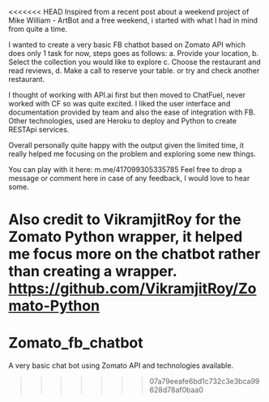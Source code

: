 <<<<<<< HEAD
Inspired from a recent post about a weekend project of Mike William - ArtBot and a free weekend, i started with what I had in mind from quite a time.

I wanted to create a very basic FB chatbot based on Zomato API which does only 1 task for now, steps goes as follows:
a. Provide your location,
b. Select the collection you would like to explore
c. Choose the restaurant and read reviews,
d. Make a call to reserve your table. or try and check another restaurant. 

I thought of working with API.ai first but then moved to ChatFuel, never worked with CF so was quite excited. I liked the user interface and documentation provided by team and also the ease of integration with FB.
Other technologies, used are Heroku to deploy and Python to create RESTApi services.

Overall personally quite happy with the output given the limited time, it really helped me focusing on the problem and exploring some new things.

You can play with it here: m.me/417099305335785 
Feel free to drop a message or comment here in case of any feedback, I would love to hear some.


Also credit to VikramjitRoy for the Zomato Python wrapper, it helped me focus more on the chatbot rather than creating a wrapper.
https://github.com/VikramjitRoy/Zomato-Python
=======
# Zomato_fb_chatbot
A very basic chat bot using Zomato API and technologies available.
>>>>>>> 07a79eeafe6bd1c732c3e3bca99628d78af0baa0
